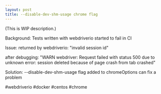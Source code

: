 ```yaml
---
layout: post
title: --disable-dev-shm-usage chrome flag
---
```

(This is WIP description.)

Background: Tests written with webdriverio started to fail in CI

Issue: 
returned by webdriverio: "invalid session id"

after debugging: "WARN webdriver: Request failed with status 500 due to unknown error: session deleted because of page crash
from tab crashed" 

Solution: --disable-dev-shm-usage flag added to chromeOptions can fix a problem 

#webdriverio #docker #centos #chrome